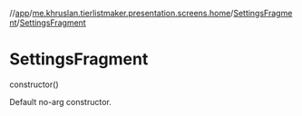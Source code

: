 //[app](../../../index.md)/[me.khruslan.tierlistmaker.presentation.screens.home](../index.md)/[SettingsFragment](index.md)/[SettingsFragment](-settings-fragment.md)

# SettingsFragment

constructor()

Default no-arg constructor.
